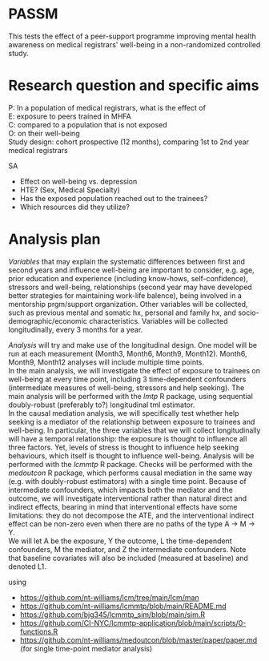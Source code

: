 # PASSM
This tests the effect of a peer-support programme improving mental health awareness on medical registrars' well-being in a non-randomized controlled study.

# Research question and specific aims
P: In a population of medical registrars, what is the effect of  
E: exposure to peers trained in MHFA  
C: compared to a population that is not exposed  
O: on their well-being  
Study design: cohort prospective (12 months), comparing 1st to 2nd year medical registrars  

SA  
- Effect on well-being vs. depression
- HTE? (Sex, Medical Specialty)
- Has the exposed population reached out to the trainees?
- Which resources did they utilize?

# Analysis plan

_Variables_ that may explain the systematic differences between first and second years and influence well-being are important to consider, e.g. age, prior education and experience (including know-hows, self-confidence), stressors and well-being, relationships (second year may have developed better strategies for maintaining work-life balence), being involved in a mentorship prgm/support organization.  Other variables will be collected, such as previous mental and somatic hx, personal and family hx, and socio-demographic/economic characteristics.  Variables will be collected longitudinally, every 3 months for a year.

_Analysis_ will try and make use of the longitudinal design. One model will be run at each measurement (Month3, Month6, Month9, Month12). Month6, Month9, Month12 analyses will include multiple time points.  
In the main analysis, we will investigate the effect of exposure to trainees on well-being at every time point, including 3 time-dependent confounders (intermediate measures of well-being, stressors and help seeking). The main analysis will be performed with the _lmtp_ R package, using sequential doubly-robust (preferably to?) longitudinal tml estimator.   
In the causal mediation analysis, we will specifically test whether help seeking is a mediator of the relationship between exposure to trainees and well-being. In particular, the three variables that we will collect longitudinally will have a temporal relationship: the exposure is thought to influence all three factors. Yet, levels of stress is thought to influence help seeking behaviours, which itself is thought to influence well-being. Analysis will be performed with the _lcmmtp_ R package. Checks will be performed with the _medoutcon_ R package, which performs causal mediation in the same way (e.g. with doubly-robust estimators) with a single time point. Because of intermediate confounders, which impacts both the mediator and the outcome, we will investigate interventional rather than natural direct and indirect effects, bearing in mind that interventional effects have some limitations: they do not decompose the ATE, and the interventional indirect effect can be non-zero even when there are no paths of the type A -> M -> Y.  
We will let A be the exposure, Y the outcome, L the time-dependent confounders, M the mediator, and Z the intermediate confounders. Note that baseline covariates will also be included (measured at baseline) and denoted L1.  

using 
- https://github.com/nt-williams/lcm/tree/main/lcm/man
- https://github.com/nt-williams/lcmmtp/blob/main/README.md
- https://github.com/bjg345/lcmmtp_sim/blob/main/sim.R
- https://github.com/CI-NYC/lcmmtp-application/blob/main/scripts/0-functions.R
- https://github.com/nt-williams/medoutcon/blob/master/paper/paper.md (for single time-point mediator analysis)

